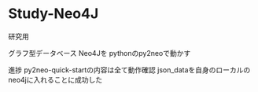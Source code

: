 # Study-Neo4J
研究用

グラフ型データベース Neo4Jを
pythonのpy2neoで動かす

進捗
py2neo-quick-startの内容は全て動作確認
json_dataを自身のローカルのneo4jに入れることに成功した

